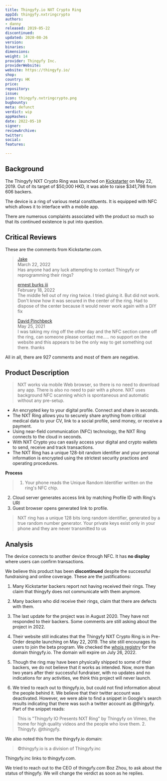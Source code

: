 ```yaml
---
title: Thingyfy.io NXT Crypto Ring
appId: thingyfy.nxtringcrypto
authors:
- danny
released: 2019-05-22
discontinued: 
updated: 2020-08-26
version: 
binaries: 
dimensions: 
weight: 14
provider: Thingyfy Inc.
providerWebsite: 
website: https://thingyfy.io/
shop: 
country: HK
price: 
repository: 
issue: 
icon: thingyfy.nxtringcrypto.png
bugbounty: 
meta: defunct
verdict: wip
appHashes: 
date: 2022-05-10
signer: 
reviewArchive: 
twitter: 
social: 
features: 

---
```


## Background

The Thingyfy NXT Crypto Ring was launched on [Kickstarter](https://www.kickstarter.com/projects/thingyfyio/nxt-ring-your-digital-self-at-hand/description) on May 22, 2019. Out of its target of $50,000 HKD, it was able to raise $341,798 from 606 backers. 

The device is a ring of various metal constituents. It is equipped with NFC which allows it to interface with a mobile app. 

There are numerous complaints associated with the product so much so that its continued existence is put into question. 

## Critical Reviews

These are the comments from Kickstarter.com.

> [Jake](https://www.kickstarter.com/projects/thingyfyio/nxt-ring-your-digital-self-at-hand/comments?comment=Q29tbWVudC0zNjEyMTEzMQ%3D%3D)<br>
   March 22, 2022 <br>
       Has anyone had any luck attempting to contact Thingyfy or reprogramming their rings?
>       
> [ernest burks iii](https://www.kickstarter.com/projects/thingyfyio/nxt-ring-your-digital-self-at-hand/comments?comment=Q29tbWVudC0zNTcyNDYxMw%3D%3D)<br>
   February 18, 2022 <br>
       The middle fell out of my ring twice. I tried gluing it. But did not work. Don't know how it was secured in the center of the ring. Had to dispose of the center because it would never work again with a DIY fix       
>
> [David Pinchbeck](https://www.kickstarter.com/projects/thingyfyio/nxt-ring-your-digital-self-at-hand/comments?comment=Q29tbWVudC0zMjkwNjQzMQ%3D%3D)<br>
   May 25, 2021 <br>
       I was taking my ring off the other day and the NFC section came off the ring, can someone please contact me..... no support on the website and this appears to be the only way to get something out there. thanks
       
All in all, there are 927 comments and most of them are negative.

## Product Description 

> NXT works via mobile Web browser, so there is no need to download any app. There is also no need to pair with a phone. NXT uses background NFC scanning which is spontaneous and automatic without any pre-setup.
>
- An encrypted key to your digital profile. Connect and share in seconds.
- The NXT Ring allows you to securely share anything from critical medical data to your CV, link to a social profile, send money, or receive a payment.
- Using near-field communication (NFC) technology, the NXT Ring connects to the cloud in seconds.
- With NXT Crypto you can easily access your digital and crypto wallets to send, receive and track transactions.
- The NXT Ring has a unique 128-bit random identifier and your personal information is encrypted using the strictest security practices and operating procedures.

**Process** 

> 1. Your phone reads the Unique Random Identifier written on the ring's NFC chip.
2. Cloud server generates access link by matching Profile ID with Ring's URI
3. Guest browser opens generated link to profile.
>
> NXT ring has a unique 128 bits long random identifier, generated by a true random number generator. 
> Your private keys exist only in your phone and they are never transmitted to us

## Analysis 

The device connects to another device through NFC. It has **no display** where users can confirm transactions.

We believe this product has been **discontinued** despite the successful fundraising and online coverage. These are the justifications: 

1. Many Kickstarter backers report not having received their rings. They claim that thingyfy does not communicate with them anymore. 

2. Many backers who did receive their rings, claim that there are defects with them.

3. The last update for the project was in August 2020. They have not responded to their backers. Some comments are still asking about the project in 2022.

4. Their website still indicates that the Thingyfy NXT Crypto Ring is in Pre-Order despite launching on May 22, 2019. The site still encourages its users to join the beta program. We checked the [whois registry](https://www.eurodns.com/whois-search/io-domain-name) for the domain thingyfy.io. The domain will expire on July 26, 2022.

5. Though the ring may have been physically shipped to some of their backers, we do not believe that it works as intended. Now, more than two years after their successful fundraiser, with no updates and no indications for any activities, we think this project will never launch. 

6. We tried to reach out to thingyfy.io, but could not find information about the people behind it. We believe that their twitter account was deactivated. However, we were able to find a snippet in Google's search results indicating that there was such a twitter account as @thingyfy. Part of the snippet reads:

> This is "Thingyfy IO Presents NXT Ring" by Thingyfy on Vimeo, the home for high quality videos and the people who love them. 2. Thingyfy. @thingyfy.

We also noted this from the thingyfy.io domain: 

> ©thingyfy.io is a division of Thingyfy.inc

Thingyfy.inc links to thingyfy.com. 

We tried to reach out to the CEO of thingyfy.com Boz Zhou, to ask about the status of thingyfy. We will change the verdict as soon as he replies.